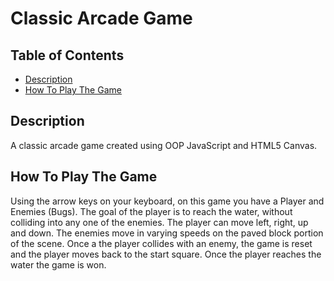 # Classic Arcade Game

## Table of Contents

* [Description](#description)
* [How To Play The Game](#howtoplaythegame)

## Description

A classic arcade game created using OOP JavaScript and HTML5 Canvas.

## How To Play The Game

Using the arrow keys on your keyboard, on this game you have a Player and Enemies (Bugs). The goal of the player is to reach the water, without colliding into any one of the enemies. The player can move left, right, up and down. The enemies move in varying speeds on the paved block portion of the scene. Once a the player collides with an enemy, the game is reset and the player moves back to the start square. Once the player reaches the water the game is won.



